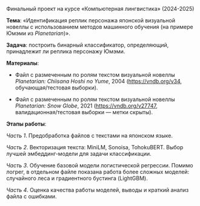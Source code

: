 Финальный проект на курсе «Компьютерная лингвистика» (2024-2025)

**Тема**: «Идентификация реплик персонажа японской визуальной новеллы с использованием методов машинного обучения (на примере Юмэми из *Planetarian*)».

**Задача**: построить бинарный классификатор, определяющий, принадлежит ли реплика персонажу Юмэми.  

**Материалы**: 

- Файл с размеченным по ролям текстом визуальной новеллы *Planetarian: Chiisana Hoshi no Yume*, 2004 (https://vndb.org/v34, обучающая/тестовая выборки).

- Файл с размеченным по ролям текстом визуальной новеллы *Planetarian: Snow Globe*, 2021 (https://vndb.org/v27747, валидационная/тестовая выборки — метки скрыты).

**Этапы работы**:

*Часть 1*. Предобработка файлов с текстами на японском языке.

*Часть 2*. Векторизация текста: MiniLM, Sonoisa, TohokuBERT. Выбор лучшей эмбеддинг-модели для задачи классификации.

*Часть 3*. Обучение базовой модели логистической регрессии. Помимо логрег, в отдельном файле показана работа более сложных моделей: случайного леса и градиентного бустинга (LightGBM).

*Часть 4*. Оценка качества работы моделей, выводы и краткий анализ файла с ошибками.
